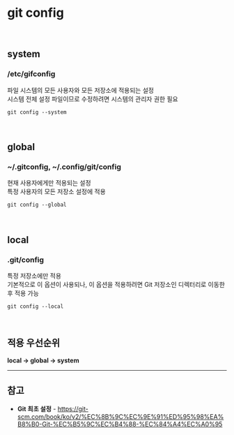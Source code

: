 # git config

<br>

## system
### /etc/gifconfig
파일 시스템의 모든 사용자와 모든 저장소에 적용되는 설정  
시스템 전체 설정 파일이므로 수정하려면 시스템의 관리자 권한 필요  
```shell
git config --system
```

<br>

## global
### ~/.gitconfig, ~/.config/git/config
현재 사용자에게만 적용되는 설정   
특정 사용자의 모든 저장소 설정에 적용  
```shell
git config --global
```

<br>

## local
### .git/config
특정 저장소에만 적용  
기본적으로 이 옵션이 사용되나, 이 옵션을 적용하려면 Git 저장소인 디렉터리로 이동한 후 적용 가능  
```shell
git config --local
```

<br>

## 적용 우선순위
**local → global → system**

<hr>

## 참고
- **Git 최초 설정** - https://git-scm.com/book/ko/v2/%EC%8B%9C%EC%9E%91%ED%95%98%EA%B8%B0-Git-%EC%B5%9C%EC%B4%88-%EC%84%A4%EC%A0%95
